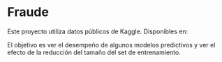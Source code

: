 # Fraude

Este proyecto utiliza datos públicos de Kaggle. Disponibles en:


El objetivo es ver el desempeño de algunos modelos predictivos y ver el efecto de la reducción del tamaño del set de entrenamiento. 
